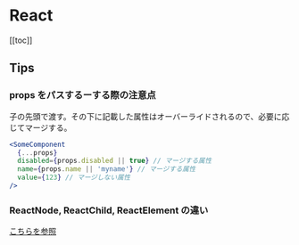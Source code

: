 # React

[[toc]]

## Tips

### props をパスするーする際の注意点

子の先頭で渡す。その下に記載した属性はオーバーライドされるので、必要に応じてマージする。

```jsx
<SomeComponent
  {...props}
  disabled={props.disabled || true} // マージする属性
  name={props.name || 'myname'} // マージする属性
  value={123} // マージしない属性
/>
```

### ReactNode, ReactChild, ReactElement の違い

[こちらを参照](https://dackdive.hateblo.jp/entry/2019/08/07/090000)
